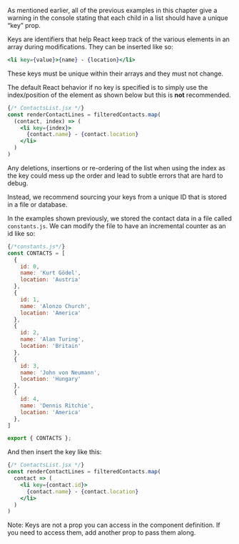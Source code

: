 As mentioned earlier, all of the previous examples in this chapter give a warning in the console stating that each child in a list should have a unique “key” prop.

Keys are identifiers that help React keep track of the various elements in an array during modifications. They can be inserted like so:

```jsx
<li key={value}>{name} - {location}</li>
```

These keys must be unique within their arrays and they must not change.

The default React behavior if no key is specified is to simply use the index/position of the element as shown below but this is **not** recommended.

```jsx
{/* ContactsList.jsx */}
const renderContactLines = filteredContacts.map(
  (contact, index) => (
    <li key={index}>
      {contact.name} - {contact.location}
    </li>
  )
)
```

Any deletions, insertions or re-ordering of the list when using the index as the key could mess up the order and lead to subtle errors that are hard to debug.

Instead, we recommend sourcing your keys from a unique ID that is stored in a file or database.

In the examples shown previously, we stored the contact data in a file called `constants.js`. We can modify the file to have an incremental counter as an id like so:

```jsx
{/*constants.js*/}
const CONTACTS = [
  {
    id: 0,
    name: 'Kurt Gödel',
    location: 'Austria'
  },
  {
    id: 1,
    name: 'Alonzo Church',
    location: 'America'
  },
  {
    id: 2,
    name: 'Alan Turing',
    location: 'Britain'
  },
  {
    id: 3,
    name: 'John von Neumann',
    location: 'Hungary'
  },
  {
    id: 4,
    name: 'Dennis Ritchie',
    location: 'America'
  },
]

export { CONTACTS };
```

And then insert the key like this:

```jsx
{/* ContactsList.jsx */}
const renderContactLines = filteredContacts.map(
  contact => (
    <li key={contact.id}>
      {contact.name} - {contact.location}
    </li>
  )
)
```

Note: Keys are not a prop you can access in the component definition. If you need to access them, add another prop to pass them along.